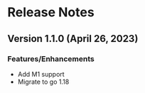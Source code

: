 # Release Notes

## Version 1.1.0 (April 26, 2023)

### Features/Enhancements

* Add M1 support
* Migrate to go 1.18